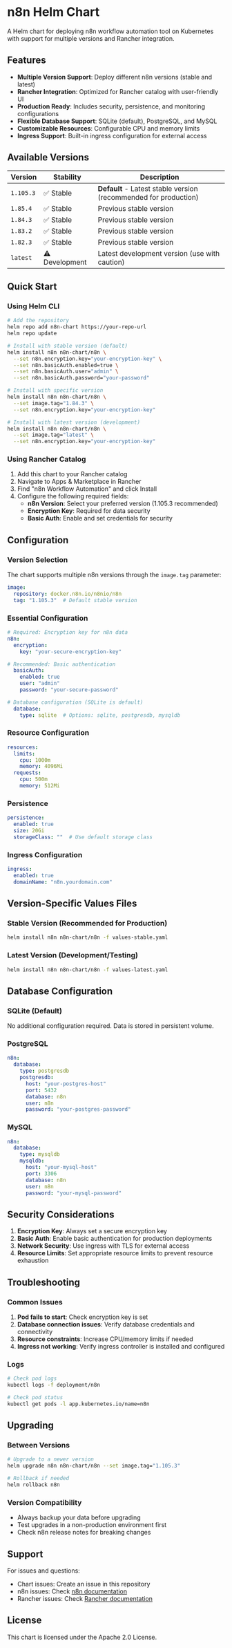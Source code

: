 # n8n Helm Chart

A Helm chart for deploying n8n workflow automation tool on Kubernetes with support for multiple versions and Rancher integration.

## Features

- **Multiple Version Support**: Deploy different n8n versions (stable and latest)
- **Rancher Integration**: Optimized for Rancher catalog with user-friendly UI
- **Production Ready**: Includes security, persistence, and monitoring configurations
- **Flexible Database Support**: SQLite (default), PostgreSQL, and MySQL
- **Customizable Resources**: Configurable CPU and memory limits
- **Ingress Support**: Built-in ingress configuration for external access

## Available Versions

| Version | Stability | Description |
|---------|-----------|-------------|
| `1.105.3` | ✅ Stable | **Default** - Latest stable version (recommended for production) |
| `1.85.4` | ✅ Stable | Previous stable version |
| `1.84.3` | ✅ Stable | Previous stable version |
| `1.83.2` | ✅ Stable | Previous stable version |
| `1.82.3` | ✅ Stable | Previous stable version |
| `latest` | ⚠️ Development | Latest development version (use with caution) |

## Quick Start

### Using Helm CLI

```bash
# Add the repository
helm repo add n8n-chart https://your-repo-url
helm repo update

# Install with stable version (default)
helm install n8n n8n-chart/n8n \
  --set n8n.encryption.key="your-encryption-key" \
  --set n8n.basicAuth.enabled=true \
  --set n8n.basicAuth.user="admin" \
  --set n8n.basicAuth.password="your-password"

# Install with specific version
helm install n8n n8n-chart/n8n \
  --set image.tag="1.84.3" \
  --set n8n.encryption.key="your-encryption-key"

# Install with latest version (development)
helm install n8n n8n-chart/n8n \
  --set image.tag="latest" \
  --set n8n.encryption.key="your-encryption-key"
```

### Using Rancher Catalog

1. Add this chart to your Rancher catalog
2. Navigate to Apps & Marketplace in Rancher
3. Find "n8n Workflow Automation" and click Install
4. Configure the following required fields:
   - **n8n Version**: Select your preferred version (1.105.3 recommended)
   - **Encryption Key**: Required for data security
   - **Basic Auth**: Enable and set credentials for security

## Configuration

### Version Selection

The chart supports multiple n8n versions through the `image.tag` parameter:

```yaml
image:
  repository: docker.n8n.io/n8nio/n8n
  tag: "1.105.3"  # Default stable version
```

### Essential Configuration

```yaml
# Required: Encryption key for n8n data
n8n:
  encryption:
    key: "your-secure-encryption-key"

# Recommended: Basic authentication
  basicAuth:
    enabled: true
    user: "admin"
    password: "your-secure-password"

# Database configuration (SQLite is default)
  database:
    type: sqlite  # Options: sqlite, postgresdb, mysqldb
```

### Resource Configuration

```yaml
resources:
  limits:
    cpu: 1000m
    memory: 4096Mi
  requests:
    cpu: 500m
    memory: 512Mi
```

### Persistence

```yaml
persistence:
  enabled: true
  size: 20Gi
  storageClass: ""  # Use default storage class
```

### Ingress Configuration

```yaml
ingress:
  enabled: true
  domainName: "n8n.yourdomain.com"
```

## Version-Specific Values Files

### Stable Version (Recommended for Production)

```bash
helm install n8n n8n-chart/n8n -f values-stable.yaml
```

### Latest Version (Development/Testing)

```bash
helm install n8n n8n-chart/n8n -f values-latest.yaml
```

## Database Configuration

### SQLite (Default)

No additional configuration required. Data is stored in persistent volume.

### PostgreSQL

```yaml
n8n:
  database:
    type: postgresdb
    postgresdb:
      host: "your-postgres-host"
      port: 5432
      database: n8n
      user: n8n
      password: "your-postgres-password"
```

### MySQL

```yaml
n8n:
  database:
    type: mysqldb
    mysqldb:
      host: "your-mysql-host"
      port: 3306
      database: n8n
      user: n8n
      password: "your-mysql-password"
```

## Security Considerations

1. **Encryption Key**: Always set a secure encryption key
2. **Basic Auth**: Enable basic authentication for production deployments
3. **Network Security**: Use ingress with TLS for external access
4. **Resource Limits**: Set appropriate resource limits to prevent resource exhaustion

## Troubleshooting

### Common Issues

1. **Pod fails to start**: Check encryption key is set
2. **Database connection issues**: Verify database credentials and connectivity
3. **Resource constraints**: Increase CPU/memory limits if needed
4. **Ingress not working**: Verify ingress controller is installed and configured

### Logs

```bash
# Check pod logs
kubectl logs -f deployment/n8n

# Check pod status
kubectl get pods -l app.kubernetes.io/name=n8n
```

## Upgrading

### Between Versions

```bash
# Upgrade to a newer version
helm upgrade n8n n8n-chart/n8n --set image.tag="1.105.3"

# Rollback if needed
helm rollback n8n
```

### Version Compatibility

- Always backup your data before upgrading
- Test upgrades in a non-production environment first
- Check n8n release notes for breaking changes

## Support

For issues and questions:

- Chart issues: Create an issue in this repository
- n8n issues: Check [n8n documentation](https://docs.n8n.io/)
- Rancher issues: Check [Rancher documentation](https://rancher.com/docs/)

## License

This chart is licensed under the Apache 2.0 License. 